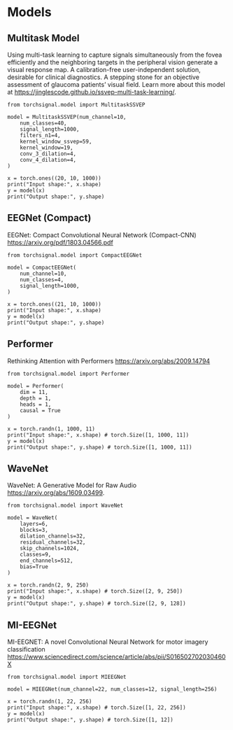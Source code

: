 # Models

## Multitask Model

Using multi-task learning to capture signals simultaneously from the fovea efficiently and the neighboring targets in the peripheral vision generate a visual response map. A calibration-free user-independent solution, desirable for clinical diagnostics. A stepping stone for an objective assessment of glaucoma patients’ visual field. Learn more about this model at https://jinglescode.github.io/ssvep-multi-task-learning/.

```
from torchsignal.model import MultitaskSSVEP

model = MultitaskSSVEP(num_channel=10,
    num_classes=40,
    signal_length=1000,
    filters_n1=4,
    kernel_window_ssvep=59,
    kernel_window=19,
    conv_3_dilation=4,
    conv_4_dilation=4,
)

x = torch.ones((20, 10, 1000))
print("Input shape:", x.shape)
y = model(x)
print("Output shape:", y.shape)
```

## EEGNet (Compact)

EEGNet: Compact Convolutional Neural Network (Compact-CNN) https://arxiv.org/pdf/1803.04566.pdf

```
from torchsignal.model import CompactEEGNet

model = CompactEEGNet(
    num_channel=10,
    num_classes=4,
    signal_length=1000,
)

x = torch.ones((21, 10, 1000))
print("Input shape:", x.shape)
y = model(x)
print("Output shape:", y.shape)
```

## Performer

Rethinking Attention with Performers
https://arxiv.org/abs/2009.14794

```
from torchsignal.model import Performer

model = Performer(
    dim = 11,
    depth = 1,
    heads = 1,
    causal = True
)

x = torch.randn(1, 1000, 11)
print("Input shape:", x.shape) # torch.Size([1, 1000, 11])
y = model(x)
print("Output shape:", y.shape) # torch.Size([1, 1000, 11])
```

## WaveNet

WaveNet: A Generative Model for Raw Audio
https://arxiv.org/abs/1609.03499.

```
from torchsignal.model import WaveNet

model = WaveNet(
    layers=6,
    blocks=3,
    dilation_channels=32,
    residual_channels=32,
    skip_channels=1024,
    classes=9,
    end_channels=512, 
    bias=True
)

x = torch.randn(2, 9, 250)
print("Input shape:", x.shape) # torch.Size([2, 9, 250])
y = model(x)
print("Output shape:", y.shape) # torch.Size([2, 9, 128])
```

## MI-EEGNet
MI-EEGNET: A novel Convolutional Neural Network for motor imagery classification
https://www.sciencedirect.com/science/article/abs/pii/S016502702030460X

```
from torchsignal.model import MIEEGNet

model = MIEEGNet(num_channel=22, num_classes=12, signal_length=256)

x = torch.randn(1, 22, 256)
print("Input shape:", x.shape) # torch.Size([1, 22, 256])
y = model(x)
print("Output shape:", y.shape) # torch.Size([1, 12])
```

